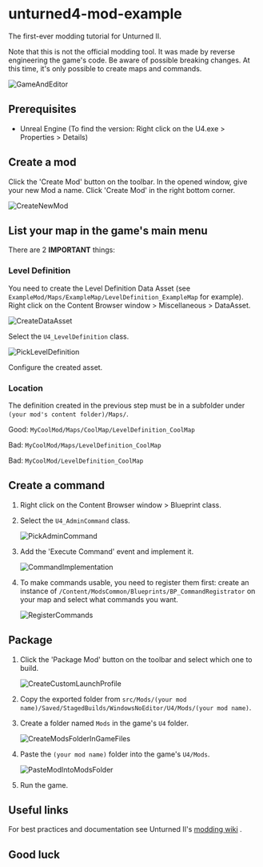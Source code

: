 # unturned4-mod-example

The first-ever modding tutorial for Unturned II.

Note that this is not the official modding tool. It was made by reverse engineering the game's code. Be aware of
possible breaking changes. At this time, it's only possible to create maps and commands.

![GameAndEditor](assets/images/GameAndEditor.png)

## Prerequisites

- Unreal Engine (To find the version: Right click on the U4.exe > Properties > Details)

## Create a mod

Click the 'Create Mod' button on the toolbar. In the opened window, give your new Mod a name. Click 'Create Mod' in the
right bottom corner.

![CreateNewMod](assets/images/CreateNewMod.png)

## List your map in the game's main menu

There are 2 **IMPORTANT** things:

### Level Definition

You need to create the Level Definition Data Asset (see `ExampleMod/Maps/ExampleMap/LevelDefinition_ExampleMap` for
example). Right click on the Content Browser window > Miscellaneous > DataAsset.

![CreateDataAsset](assets/images/CreateDataAsset.png)

Select the `U4_LevelDefinition` class.

![PickLevelDefinition](assets/images/PickLevelDefinition.png)

Configure the created asset.

### Location

The definition created in the previous step must be in a subfolder under `(your mod's content folder)/Maps/`.

Good: `MyCoolMod/Maps/CoolMap/LevelDefinition_CoolMap`

Bad: `MyCoolMod/Maps/LevelDefinition_CoolMap`

Bad: `MyCoolMod/LevelDefinition_CoolMap`

## Create a command

1. Right click on the Content Browser window > Blueprint class.

2. Select the `U4_AdminCommand` class.

   ![PickAdminCommand](assets/images/PickAdminCommand.png)

3. Add the 'Execute Command' event and implement it.

   ![CommandImplementation](assets/images/CommandImplementation.png)

4. To make commands usable, you need to register them first: create an instance
   of `/Content/ModsCommon/Blueprints/BP_CommandRegistrator` on your map and select what commands you want.

   ![RegisterCommands](assets/images/RegisterCommands.png)

## Package

1. Click the 'Package Mod' button on the toolbar and select which one to build.

   ![CreateCustomLaunchProfile](assets/images/PackageMod.png)

2. Copy the exported folder from `src/Mods/(your mod name)/Saved/StagedBuilds/WindowsNoEditor/U4/Mods/(your mod name)`.

3. Create a folder named `Mods` in the game's `U4` folder.

   ![CreateModsFolderInGameFiles](assets/images/CreateModsFolderInGameFiles.png)

4. Paste the `(your mod name)` folder into the game's `U4/Mods`.

   ![PasteModIntoModsFolder](assets/images/PasteModIntoModsFolder.png)

5. Run the game.

## Useful links

For best practices and documentation see Unturned II's [modding wiki](https://wiki.smartlydressedgames.com/wiki/Modding)
.

## Good luck
